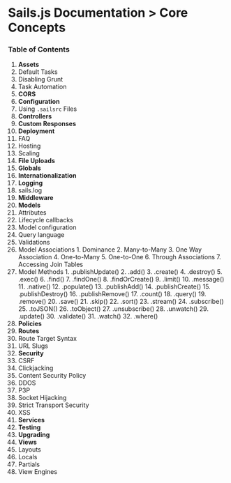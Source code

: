# Sails.js Documentation > Core Concepts


### Table of Contents

1. **Assets**
  1. Default Tasks
  2. Disabling Grunt
  3. Task Automation
2. **CORS**
3. **Configuration**
  1. Using `.sailsrc` Files
4. **Controllers**
5. **Custom Responses**
6. **Deployment**
  1. FAQ
  2. Hosting
  3. Scaling
7. **File Uploads**
8. **Globals**
9. **Internationalization**
10. **Logging**
  1. sails.log
11. **Middleware**
12. **Models**
  1. Attributes
  2. Lifecycle callbacks
  3. Model configuration
  4. Query language
  5. Validations
  6. Model Associations
    1. Dominance
    2. Many-to-Many
    3. One Way Association
    4. One-to-Many
    5. One-to-One
    6. Through Associations
    7. Accessing Join Tables
  7. Model Methods
    1. .publishUpdate()
    2. .add()
    3. .create()
    4. .destroy()
    5. .exec()
    6. .find()
    7. .findOne()
    8. .findOrCreate()
    9. .limit()
    10. .message()
    11. .native()
    12. .populate()
    13. .publishAdd()
    14. .publishCreate()
    15. .publishDestroy()
    16. .publishRemove()
    17. .count()
    18. .query()
    19. .remove()
    20. .save()
    21. .skip()
    22. .sort()
    23. .stream()
    24. .subscribe()
    25. .toJSON()
    26. .toObject()
    27. .unsubscribe()
    28. .unwatch()
    29. .update()
    30. .validate()
    31. .watch()
    32. .where()
13. **Policies**
14. **Routes**
  1. Route Target Syntax
  2. URL Slugs
15. **Security**
  1. CSRF
  2. Clickjacking
  3. Content Security Policy
  4. DDOS
  5. P3P
  6. Socket Hijacking
  7. Strict Transport Security
  8. XSS
16. **Services**
17. **Testing**
18. **Upgrading**
19. **Views**
  1. Layouts
  2. Locals
  3. Partials
  4. View Engines


<docmeta name="uniqueID" value="home198259">
<docmeta name="displayName" value="---">
